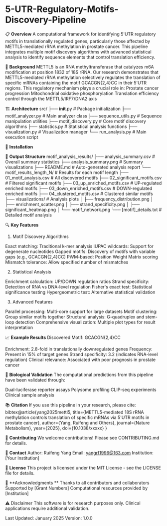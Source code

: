 # 5-UTR-Regulatory-Motifs-Discovery-Pipeline

📋 **Overview**
A computational framework for identifying 5'UTR regulatory motifs in translationally regulated genes, particularly those affected by METTL5-mediated rRNA methylation in prostate cancer. This pipeline integrates multiple motif discovery algorithms with advanced statistical analysis to identify sequence elements that control translation efficiency.

🔬 **Background**
METTL5 is an RNA methyltransferase that catalyzes m6A modification at position 1832 of 18S rRNA. Our research demonstrates that METTL5-mediated rRNA methylation selectively regulates the translation of specific mRNAs containing the motif GCACGN{2,4}CC in their 5'UTR regions. This regulatory mechanism plays a crucial role in:
Prostate cancer progression
Mitochondrial oxidative phosphorylation
Translation efficiency control through the METTL5/IRF7/DNA2 axis

🏗️ **Architecture**
src/
├── __init__.py                 # Package initialization
├── motif_analyzer.py           # Main analyzer class
├── sequence_utils.py           # Sequence manipulation utilities
├── motif_discovery.py          # Core motif discovery algorithms
├── statistics.py               # Statistical analysis functions
├── visualization.py            # Visualization manager
└── run_analysis.py            # Main execution script

🚀 **Installation**



📁 **Output Structure**
motif_analysis_results/
├── analysis_summary.csv           # Overall summary statistics
├── analysis_summary.png           # Summary visualizations
├── README.md                      # Auto-generated analysis report
└── motif_results_length_N/       # Results for each motif length
    ├── 01_motif_analysis.csv     # All discovered motifs
    ├── 02_significant_motifs.csv # Filtered significant motifs
    ├── 03_up_enriched_motifs.csv # UP-regulated enriched motifs
    ├── 03_down_enriched_motifs.csv # DOWN-regulated enriched motifs
    ├── 04_clustered_motifs.csv   # Clustered similar motifs
    ├── visualizations/            # Analysis plots
    │   ├── frequency_distribution.png
    │   ├── enrichment_scatter.png
    │   ├── strand_specificity.png
    │   ├── significant_heatmap.png
    │   └── motif_network.png
    └── [motif]_details.txt       # Detailed motif analysis

🔍 **Key Features**
1. Motif Discovery Algorithms

Exact matching: Traditional k-mer analysis
IUPAC wildcards: Support for degenerate nucleotides
Gapped motifs: Discovery of motifs with variable gaps (e.g., GCACGN{2,4}CC)
PWM-based: Position Weight Matrix scoring
Mismatch tolerance: Allow specified number of mismatches

2. Statistical Analysis

Enrichment calculation: UP/DOWN regulation ratios
Strand specificity: Detection of RNA vs DNA-level regulation
Fisher's exact test: Statistical significance testing
Hypergeometric test: Alternative statistical validation

3. Advanced Features

Parallel processing: Multi-core support for large datasets
Motif clustering: Group similar motifs together
Structural analysis: G-quadruplex and stem-loop detection
Comprehensive visualization: Multiple plot types for result interpretation

📈 **Example Results**
Discovered Motif: GCACGN{2,4}CC

Enrichment: 2.8-fold in translationally downregulated genes
Frequency: Present in 15% of target genes
Strand specificity: 3.2 (indicates RNA-level regulation)
Clinical relevance: Associated with poor prognosis in prostate cancer

🧬 **Biological Validation**
The computational predictions from this pipeline have been validated through:

Dual-luciferase reporter assays
Polysome profiling
CLIP-seq experiments
Clinical sample analysis

📚 **Citation**
If you use this pipeline in your research, please cite:
bibtex@article{yang2025mettl5,
  title={METTL5-mediated 18S rRNA methylation controls translation of specific mRNAs via 5'UTR motifs in prostate cancer},
  author={Yang, Ruifeng and Others},
  journal={Nature Metabolism},
  year={2025},
  doi={10.1038/xxxxx}
}

🤝 **Contributing**
We welcome contributions! Please see CONTRIBUTING.md for details.

📧 **Contact**
Author: Ruifeng Yang
Email: yangrf1996@163.com
Institution: [Your Institution]

📄 **License**
This project is licensed under the MIT License - see the LICENSE file for details.

🙏 **Acknowledgments
**
Thanks to all contributors and collaborators
Supported by [Grant Numbers]
Computational resources provided by [Institution]

⚠️ Disclaimer
This software is for research purposes only. Clinical applications require additional validation.

Last Updated: January 2025
Version: 1.0.0

